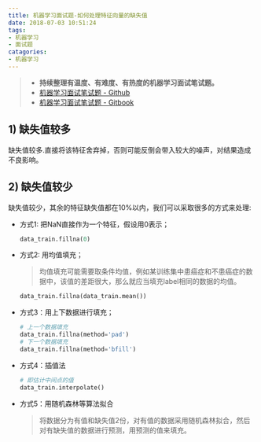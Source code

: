 ```yaml
---
title: 机器学习面试题-如何处理特征向量的缺失值
date: 2018-07-03 10:51:24
tags:
- 机器学习
- 面试题
catagories:
- 机器学习
---
```


> - **持续整理有温度、有难度、有热度的机器学习面试笔试题。**
> - [机器学习面试笔试题 - Github](https://github.com/geekcircle/machine-learning-interview-qa/)
> - [机器学习面试笔试题 - Gitbook](https://geekcircle.org/machine-learning-interview-qa/)

## 1) 缺失值较多

缺失值较多.直接将该特征舍弃掉，否则可能反倒会带入较大的噪声，对结果造成不良影响。

## 2) 缺失值较少

缺失值较少，其余的特征缺失值都在10%以内，我们可以采取很多的方式来处理:

- 方式1: 把NaN直接作为一个特征，假设用0表示；

    ```python
    data_train.fillna(0)
    ```
- 方式2: 用均值填充；

    > 均值填充可能需要取条件均值，例如某训练集中患癌症和不患癌症的数据中，该值的差距很大，那么就应当填充label相同的数据的均值。

    ```python
    data_train.fillna(data_train.mean())
    ```

- 方式3：用上下数据进行填充；

    ```python
    # 上一个数据填充
    data_train.fillna(method='pad')
    # 下一个数据填充
    data_train.fillna(method='bfill')
    ```

- 方式4：插值法

    ```python
    # 即估计中间点的值
    data_train.interpolate()
    ```
- 方式5：用随机森林等算法拟合

    > 将数据分为有值和缺失值2份，对有值的数据采用随机森林拟合，然后对有缺失值的数据进行预测，用预测的值来填充。
